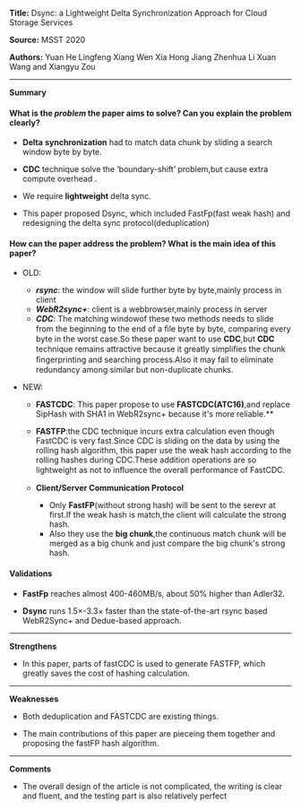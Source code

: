 **Title:** Dsync: a Lightweight Delta Synchronization Approach for Cloud Storage Services

**Source:** MSST 2020

**Authors:** Yuan He  Lingfeng Xiang Wen Xia  Hong Jiang  Zhenhua Li Xuan Wang and Xiangyu Zou

---

**Summary**

#### What is the *problem* the paper aims to solve? Can you explain the problem clearly?

+ **Delta** **synchronization** had to match data chunk by sliding a search window byte by byte.

+ **CDC** technique solve the ‘boundary-shift’ problem,but cause extra compute overhead .
+ We require **lightweight** delta sync.
+ This paper proposed Dsync, which included FastFp(fast weak hash) and redesigning the delta sync protocol(deduplication)



#### How can the paper address the problem? What is the main idea of this paper?

+ OLD:
  + ***rsync***: the window will slide further byte by byte,mainly process in client
  + ***WebR2sync+***: client is a webbrowser,mainly process in server
  + ***CDC***: The matching windowof these two methods needs to slide from the beginning to the end of a ﬁle byte by byte, comparing every byte in the worst case.So these paper want to use **CDC**,but **CDC** technique remains attractive because it greatly simpliﬁes the chunk ﬁngerprinting and searching process.Also it may fail to eliminate redundancy among similar but non-duplicate chunks.

+ NEW:

  + **FASTCDC**: This paper propose to use **FASTCDC(ATC16)**,and replace SipHash with SHA1 in WebR2sync+ because it's more reliable.**

  + **FASTFP**:the CDC technique incurs extra calculation even though FastCDC is very fast.Since CDC is sliding on the data by using the rolling hash algorithm, this paper use the weak hash according to the rolling hashes during CDC.These addition operations are so lightweight as not to inﬂuence the overall performance of FastCDC.

  + **Client/Server Communication Protocol**

    + Only **FastFP**(without strong hash) will be sent to the serevr at first.If the weak hash is match,the client will calculate the strong hash.
    + Also they use the **big chunk**,the continuous match chunk will be merged as a big chunk and just compare the big chunk's strong hash.

    

#### Validations

+ **FastFp** reaches almost 400-460MB/s, about 50% higher than Adler32.

+ **Dsync** runs 1.5×-3.3× faster than the state-of-the-art rsync based WebR2Sync+ and Dedue-based approach.

---

**Strengthens**  

+ In this paper, parts of fastCDC is used to generate FASTFP, which greatly saves the cost of hashing calculation.

---

**Weaknesses**  

+ Both deduplication and FASTCDC are existing things.

+ The main contributions of this paper are pieceing them together and proposing the fastFP hash algorithm.

---

**Comments**  

+ The overall design of the article is not complicated, the writing is clear and fluent, and the testing part is also relatively perfect